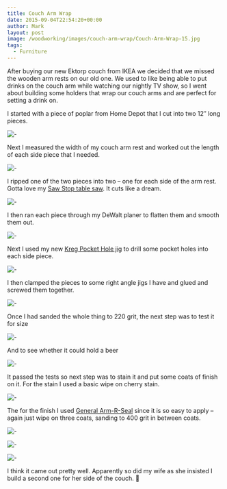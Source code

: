 ```yaml
---
title: Couch Arm Wrap
date: 2015-09-04T22:54:20+00:00
author: Mark
layout: post
image: /woodworking/images/couch-arm-wrap/Couch-Arm-Wrap-15.jpg
tags:
  - Furniture
---
```


After buying our new Ektorp couch from IKEA we decided that we missed the wooden arm rests on our old one. We used to like being able to put drinks on the couch arm while watching our nightly TV show, so I went about building some holders that wrap our couch arms and are perfect for setting a drink on.

I started with a piece of poplar from Home Depot that I cut into two 12&#8243; long pieces.<!--more-->

![-](images/couch-arm-wrap/Couch-Arm-Wrap-1.jpg)

Next I measured the width of my couch arm rest and worked out the length of each side piece that I needed.

![-](images/couch-arm-wrap/Couch-Arm-Wrap-2.jpg)

I ripped one of the two pieces into two &#8211; one for each side of the arm rest. Gotta love my [Saw Stop table saw](https://amzn.to/1O3uURA). It cuts like a dream.

![-](images/couch-arm-wrap/Couch-Arm-Wrap-3.jpg)

I then ran each piece through my DeWalt planer to flatten them and smooth them out.

![-](images/couch-arm-wrap/Couch-Arm-Wrap-5.jpg)

Next I used my new [Kreg Pocket Hole jig](https://amzn.to/1OjSV53) to drill some pocket holes into each side piece.

![-](images/couch-arm-wrap/Couch-Arm-Wrap-4.jpg)

I then clamped the pieces to some right angle jigs I have and glued and screwed them together.

![-](images/couch-arm-wrap/Couch-Arm-Wrap-7.jpg)

Once I had sanded the whole thing to 220 grit, the next step was to test it for size

![-](images/couch-arm-wrap/Couch-Arm-Wrap-8.jpg)

And to see whether it could hold a beer

![-](images/couch-arm-wrap/Couch-Arm-Wrap-9.jpg)

It passed the tests so next step was to stain it and put some coats of finish on it. For the stain I used a basic wipe on cherry stain.

![-](images/couch-arm-wrap/Couch-Arm-Wrap-10.jpg)

The for the finish I used [General Arm-R-Seal](https://amzn.to/1NgPRcO) since it is so easy to apply &#8211; again just wipe on three coats, sanding to 400 grit in between coats.

![-](images/couch-arm-wrap/Couch-Arm-Wrap-12.jpg)

![-](images/couch-arm-wrap/Couch-Arm-Wrap-16.jpg)

![-](images/couch-arm-wrap/Couch-Arm-Wrap-13.jpg)

I think it came out pretty well. Apparently so did my wife as she insisted I build a second one for her side of the couch. 🙂

